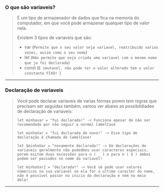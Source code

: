 ### **O que são variaveis?**

> É um tipo de armazenador de dados que fica na memoria do computador, em que você pode armazenar qualquer tipo de valor nela.
>
> Existem 3 tipos de variaveis que são:
>
> - var (`Permite que o seu valor seja variavel, reatribuido varias vezes, assim como o seu nome`)
> - let (`Não permite que seja criada uma variavel com o mesmo nome que ja foi declarada`)
> - const (`É imutavel, não pode ter o valor alterado tem o valor constante FIXO! `)
---
### **Declaração de variaveis**

> Você pode declarar variaveis de varias formas porem tem regras que precisam ser seguidas também, vamos ver abaixo as possibildiades de declaração de variaveis:
>
>     let minhavar = "fui declarada!" -> Funciona apesar de não ser recomendado por não seguir a normal CamelCase
>
>     let minhaVar = "fui declarada de novo!" -> Esse tipo de declaração é chamada de CamelCase!
>
>     let $minhaVar = "novamente declarada!" -> Em declarações de variaveis geralmente não podedmos usar caracteres especiais, porem exitem duas excessões para o ( _ ) e para o ( $ ) ambos podem ser passados no nome da variavel!
>
>     let minhaVar2 = "declarada!" -> Você só pode usar valores númericos na sua variavel se ela for o ultimo caracter do nome, não é possivel passar no inicio da declaração e nem no meio dela!
---

